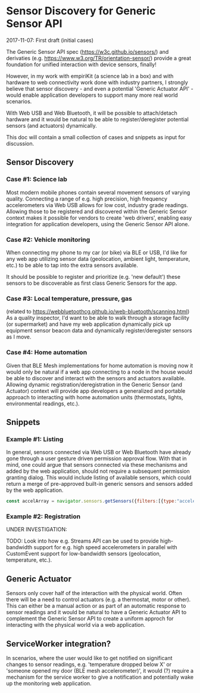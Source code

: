 # Sensor Discovery for Generic Sensor API

2017-11-07: First draft (initial cases)

The Generic Sensor API spec (https://w3c.github.io/sensors/) and 
derivaties (e.g. https://www.w3.org/TR/orientation-sensor/) provide
a great foundation for unified interaction with device sensors, finally!

However, in my work with empiriKit (a science lab in a box) and with 
hardware to web connectivity work done with industry partners, I strongly
believe that sensor discovery - and even a potential 'Generic Actuator API' - 
would enable application developers to support many more real world scenarios.

With Web USB and Web Bluetooth, it will be possible
to attach/detach hardware and it would be natural to be able to register/deregister 
potential sensors (and actuators) dynamically.

This doc will contain a small collection of cases and snippets as input
for discussion.

## Sensor Discovery

### Case #1: Science lab
Most modern mobile phones contain several movement sensors of varying quality.
Connecting a range of e.g. high precision, high frequency accelerometers 
via Web USB allows for low cost, industry grade readings.  Allowing those
to be registered and discovered within the Generic Sensor context makes it
possible for vendors to create 'web drivers', enabling easy integration
for application developers, using the Generic Sensor API alone.

### Case #2: Vehicle monitoring
When connecting my phone to my car (or bike) via BLE or USB, I'd like for 
any web app utilizing sensor data (geolocation, ambient light, temperature, etc.)
to be able to tap into the extra sensors available.

It should be possible to register and prioritize (e.g. 'new default')
these sensors to be discoverable as first class Generic Sensors for the app.

### Case #3: Local temperature, pressure, gas
(related to https://webbluetoothcg.github.io/web-bluetooth/scanning.html)
As a quality inspector, I'd want to be able to walk through a storage facility
(or supermarket) and have my web application dynamically pick up equipment
sensor beacon data and dynamically register/deregister sensors as I move.

### Case #4: Home automation
Given that BLE Mesh implementations for home automation is moving now it would 
only be natural if a web app connecting to a node in the house would be able to 
discover and interact with the sensors and actuators available.  Allowing 
dynamic registration/deregistration in the Generic Sensor (and Actuator) context
will provide app developers a generalized and portable approach to interacting
with home automation units (thermostats, lights, environmental readings, etc.).

## Snippets

### Example #1: Listing

In general, sensors connected via Web USB or Web Bluetooth have already gone 
through a user gesture driven permission approval flow.  With that in mind,
one could argue that sensors connected via these mechanisms and added by the web
application, should not require a subsequent permission granting dialog.
This would include listing of available sensors, which could return a
merge of pre-approved built-in generic sensors and sensors added by the web
application.

```javascript
const accelArray = navigator.sensors.getSensors({filters:[{type:"accelerometer"}]);
```

### Example #2: Registration

UNDER INVESTIGATION:

TODO: Look into how e.g. Streams API can be used to provide high-bandwidth support
for e.g. high speed accelerometers in parallel with CustomEvent support for 
low-bandwidth sensors (geolocation, temperature, etc.).


## Generic Actuator
Sensors only cover half of the interaction with the physical world.  Often
there will be a need to control actuators (e.g. a thermostat, motor or other).
This can either be a manual action or as part of an automatic response to
sensor readings and it would be natural to have a Generic Actuator API to 
complement the Generic Sensor API to create a uniform approch for interacting
with the physical world via a web application. 

## ServiceWorker integration?
In scenarios, where the user would like to get notified on significant
changes to sensor readings, e.g. 'temperature dropped below X' or 'someone 
opened my door (BLE mesh accelerometer)', it would (?) require a mechanism for
the service worker to give a notification and potentially wake up the monitoring
web application.


